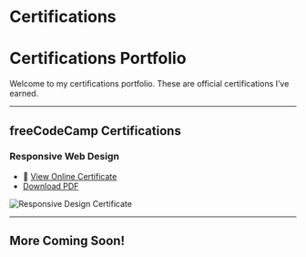 # Certifications
# Certifications Portfolio

Welcome to my certifications portfolio. These are official certifications I’ve earned.

---

## freeCodeCamp Certifications

### Responsive Web Design

- 🔗 [View Online Certificate](https://www.freecodecamp.org/certification/fcc-df02c31c-86a2-4e03-8c8c-32739a026d7e/responsive-web-design)
- [Download PDF](./freecodecamp-responsive.pdf)

![Responsive Design Certificate](https://github.com/nandinitiruvalluri/certifications/blob/main/freecodecamp-responsive.png?raw=true)

---

## More Coming Soon!
